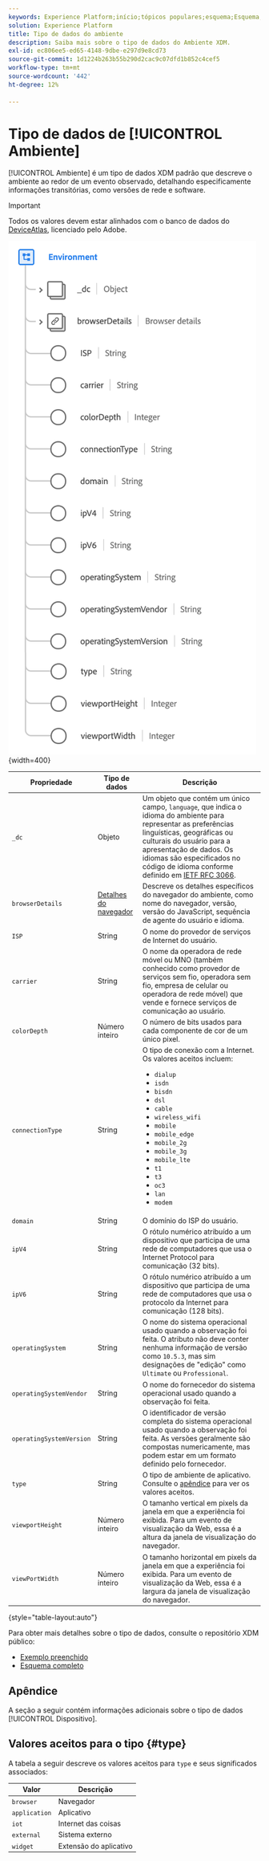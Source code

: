 ```yaml
---
keywords: Experience Platform;início;tópicos populares;esquema;Esquema;XDM;campos;esquemas;Esquemas;ambiente;tipo de dados;tipo de dados;tipo de dados;
solution: Experience Platform
title: Tipo de dados do ambiente
description: Saiba mais sobre o tipo de dados do Ambiente XDM.
exl-id: ec806ee5-ed65-4148-9dbe-e297d9e8cd73
source-git-commit: 1d1224b263b55b290d2cac9c07dfd1b852c4cef5
workflow-type: tm+mt
source-wordcount: '442'
ht-degree: 12%

---
```


# Tipo de dados de [!UICONTROL Ambiente]

[!UICONTROL Ambiente] é um tipo de dados XDM padrão que descreve o ambiente ao redor de um evento observado, detalhando especificamente informações transitórias, como versões de rede e software.

>[!IMPORTANT]
>
>Todos os valores devem estar alinhados com o banco de dados do [DeviceAtlas](https://deviceatlas.com), licenciado pelo Adobe.

![](../images/data-types/environment.png){width=400}

| Propriedade | Tipo de dados | Descrição |
| --- | --- | --- |
| `_dc` | Objeto | Um objeto que contém um único campo, `language`, que indica o idioma do ambiente para representar as preferências linguísticas, geográficas ou culturais do usuário para a apresentação de dados. Os idiomas são especificados no código de idioma conforme definido em [IETF RFC 3066](https://www.ietf.org/rfc/rfc3066.txt). |
| `browserDetails` | [Detalhes do navegador](./browser-details.md) | Descreve os detalhes específicos do navegador do ambiente, como nome do navegador, versão, versão do JavaScript, sequência de agente do usuário e idioma. |
| `ISP` | String | O nome do provedor de serviços de Internet do usuário. |
| `carrier` | String | O nome da operadora de rede móvel ou MNO (também conhecido como provedor de serviços sem fio, operadora sem fio, empresa de celular ou operadora de rede móvel) que vende e fornece serviços de comunicação ao usuário. |
| `colorDepth` | Número inteiro | O número de bits usados para cada componente de cor de um único pixel. |
| `connectionType` | String | O tipo de conexão com a Internet. Os valores aceitos incluem: <ul><li>`dialup`</li><li>`isdn`</li><li>`bisdn`</li><li>`dsl`</li><li>`cable`</li><li>`wireless_wifi`</li><li>`mobile`</li><li>`mobile_edge`</li><li>`mobile_2g`</li><li>`mobile_3g`</li><li>`mobile_lte`</li><li>`t1`</li><li>`t3`</li><li>`oc3`</li><li>`lan`</li><li>`modem`</li></ul> |
| `domain` | String | O domínio do ISP do usuário. |
| `ipV4` | String | O rótulo numérico atribuído a um dispositivo que participa de uma rede de computadores que usa o Internet Protocol para comunicação (32 bits). |
| `ipV6` | String | O rótulo numérico atribuído a um dispositivo que participa de uma rede de computadores que usa o protocolo da Internet para comunicação (128 bits). |
| `operatingSystem` | String | O nome do sistema operacional usado quando a observação foi feita. O atributo não deve conter nenhuma informação de versão como `10.5.3`, mas sim designações de &quot;edição&quot; como `Ultimate` ou `Professional`. |
| `operatingSystemVendor` | String | O nome do fornecedor do sistema operacional usado quando a observação foi feita. |
| `operatingSystemVersion` | String | O identificador de versão completa do sistema operacional usado quando a observação foi feita. As versões geralmente são compostas numericamente, mas podem estar em um formato definido pelo fornecedor. |
| `type` | String | O tipo de ambiente de aplicativo. Consulte o [apêndice](#type) para ver os valores aceitos. |
| `viewportHeight` | Número inteiro | O tamanho vertical em pixels da janela em que a experiência foi exibida. Para um evento de visualização da Web, essa é a altura da janela de visualização do navegador. |
| `viewPortWidth` | Número inteiro | O tamanho horizontal em pixels da janela em que a experiência foi exibida. Para um evento de visualização da Web, essa é a largura da janela de visualização do navegador. |

{style="table-layout:auto"}

Para obter mais detalhes sobre o tipo de dados, consulte o repositório XDM público:

* [Exemplo preenchido](https://github.com/adobe/xdm/blob/master/components/datatypes/environment.example.1.json)
* [Esquema completo](https://github.com/adobe/xdm/blob/master/components/datatypes/environment.schema.json)

## Apêndice

A seção a seguir contém informações adicionais sobre o tipo de dados [!UICONTROL Dispositivo].

## Valores aceitos para o tipo {#type}

A tabela a seguir descreve os valores aceitos para `type` e seus significados associados:

| Valor | Descrição |
| --- | --- |
| `browser` | Navegador |
| `application` | Aplicativo |
| `iot` | Internet das coisas |
| `external` | Sistema externo |
| `widget` | Extensão do aplicativo |
